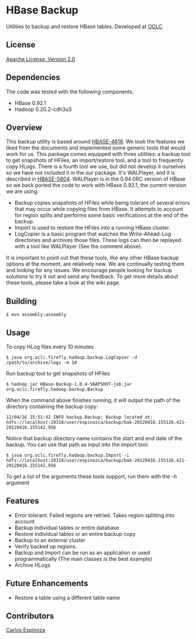 # HBase Backup #

Utilities to backup and restore HBase tables. Developed at [OCLC](http://www.oclc.org).

## License ##

[Apache License, Version 2.0](http://www.apache.org/licenses/LICENSE-2.0.html)

## Dependencies ##

The code was tested with the following components.

* HBase 0.92.1
* Hadoop 0.20.2-cdh3u3

## Overview ##

This backup utility is based around [HBASE-4618](https://issues.apache.org/jira/browse/HBASE-4618). We took the features we liked from the documents and implemented some generic tools that would work for us. This package comes equipped with three utilities: a backup tool to get snapshots of HFiles, an import/restore tool, and a tool to frequently copy HLogs. There is a fourth tool we use, but did not develop it ourselves so we have not included it in the our package. It's WALPlayer, and it is described in [HBASE-5604](https://issues.apache.org/jira/browse/HBASE-5604). WALPlayer is in the 0.94.0RC version of HBase so we back ported the code to work with HBase 0.92.1, the current version we are using.

* Backup copies snapshots of HFiles while being tolerant of several errors that may occur while copying files from HBase. It attempts to account for region splits and performs some basic verifications at the end of the backup.
* Import is used to restore the HFiles into a running HBase cluster.
* LogCopier is a basic program that watches the Write-Ahead-Log directories and archives those files. These logs can then be replayed with a tool like WALPlayer (See the comment above).

It is important to point out that these tools, like any other HBase backup options at the moment, are relatively new. We are continually testing them and looking for any issues. We encourage people looking for backup solutions to try it out and send any feedback. To get more details about these tools, please take a look at the wiki page.

## Building ##

`$ mvn assembly:assembly`

## Usage ##

To copy HLog files every 10 minutes

`$ java org.oclc.firefly.hadoop.backup.LogCopier -d /path/to/archive/logs -m 10`

Run backup tool to get snapshots of HFiles

`$ hadoop jar HBase-Backup-1.0.4-SNAPSHOT-job.jar org.oclc.firefly.hadoop.backup.Backup`

When the command above finishes running, it will output the path of the directory containing the backup copy:

`12/04/16 15:51:42 INFO backup.Backup: Backup located at: hdfs://localhost:29318/user/espinozca/backup/bak-20120416.155126.421-20120416.155142.956`

Notice that backup directory name contains the start and end date of the backup. You can use that path as input into the import tool:

`$ java org.oclc.firefly.hadoop.backup.Import -i hdfs://localhost:29318/user/espinozca/backup/bak-20120416.155126.421-20120416.155142.956`

To get a list of the arguments these tools support, run them with the -h argument

## Features ##
* Error tolerant. Failed regions are retried. Takes region splitting into account
* Backup individual tables or entire database
* Restore individual tables or an entire backup copy
* Backup to an external cluster
* Verify backed up regions.
* Backup and Import can be run as an application or used programmatically (The main classes is the best example)
* Archive HLogs

## Future Enhancements ##
* Restore a table using a different table name

## Contributors ##

[Carlos Espinoza](mailto:espinozca@oclc.org)
